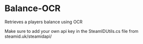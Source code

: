 # Balance-OCR
Retrieves a players balance using OCR

Make sure to add your own api key in the SteamIDUtils.cs file from steamid.uk/steamidapi/
